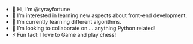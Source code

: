 - 👋 Hi, I’m @tyrayfortune
- 👀 I’m interested in learning new aspects about front-end development.
- 🌱 I’m currently learning different algorithms.
- 💞️ I’m looking to collaborate on ... anything Python related!
- ⚡ Fun fact: I love to Game and play chess!
<!---
tyrayfortune/tyrayfortune is a ✨ special ✨ repository because its `README.md` (this file) appears on your GitHub profile.
You can click the Preview link to take a look at your changes.
--->
